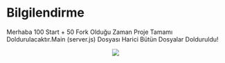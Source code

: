 # Bilgilendirme

Merhaba 100 Start + 50 Fork Olduğu Zaman Proje Tamamı Doldurulacaktır.Main (server.js) Dosyası Harici Bütün Dosyalar Dolduruldu!

<p align="center">
  <a href="https://discord.com/users/576110299929640976"><img src="https://img.shields.io/badge/remornnn%20-7289DA.svg?&style=for-the-badge&logo=discord&logoColor=white"></a>
</p>
